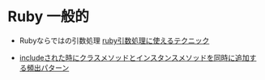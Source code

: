 # Ruby 一般的

- Rubyならではの引数処理
[ruby引数処理に使えるテクニック](https://qiita.com/metheglin/items/306e81c95f8a5cdea296#symbolize_keys)

- [includeされた時にクラスメソッドとインスタンスメソッドを同時に追加する頻出パターン](https://www.techscore.com/blog/2013/03/01/rails-include%E3%81%95%E3%82%8C%E3%81%9F%E6%99%82%E3%81%AB%E3%82%AF%E3%83%A9%E3%82%B9%E3%83%A1%E3%82%BD%E3%83%83%E3%83%89%E3%81%A8%E3%82%A4%E3%83%B3%E3%82%B9%E3%82%BF%E3%83%B3%E3%82%B9%E3%83%A1/)

